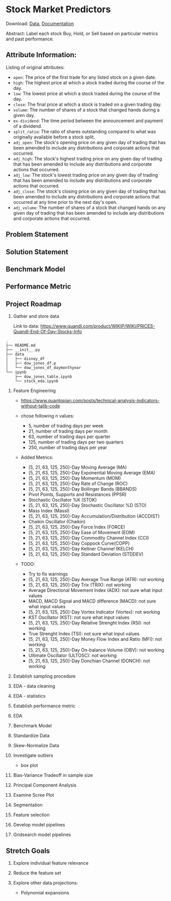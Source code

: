 # Stock Market Predictors
Download: [Data](https://www.quandl.com/product/WIKIP/WIKI/PRICES-Quandl-End-Of-Day-Stocks-Info), [Documentation](https://www.quandl.com/product/WIKIP/documentation/about)

Abstract: Label each stock Buy, Hold, or Sell based on particular metrics and past performance.

## Attribute Information:
Listing of original attributes: 
- `open`: The price of the first trade for any listed stock on a given date. 
- `high`: The highest price at which a stock traded during the course of the day. 
- `low`: The lowest price at which a stock traded during the course of the day.
- `close`: The final price at which a stock is traded on a given trading day.
- `volume`: The number of shares of a stock that changed hands during a given day.
- `ex-dividend`: The time period between the announcement and payment of a dividend.
- `split_ratio`: The ratio of shares outstanding compared to what was originally available before a stock split.
- `adj_open`: The stock's opening price on any given day of trading that has been amended to include any distributions and corporate actions that occurred.
- `adj_high`: The stock's highest trading price on any given day of trading that has been amended to include any distributions and corporate actions that occurred.
- `adj_low`: The stock's lowest trading price on any given day of trading that has been amended to include any distributions and corporate actions that occurred.
- `adj_close`: The stock's closing price on any given day of trading that has been amended to include any distributions and corporate actions that occurred at any time prior to the next day's open.
- `adj_volume`: The number of shares of a stock that changed hands on any given day of trading that has been amended to include any distributions and corporate actions that occurred.

## Problem Statement


## Solution Statement


## Benchmark Model


## Performance Metric


## Project Roadmap
1. Gather and store data

    Link to data: https://www.quandl.com/product/WIKIP/WIKI/PRICES-Quandl-End-Of-Day-Stocks-Info
    
```
.
├── README.md
├── __init__.py
├── data
│   ├── disney_df
│   ├── dow_jones_df.p
│   └── dow_jones_df_daymonthyear
└── ipynb
    ├── dow_jones_table.ipynb
    └── stock_eda.ipynb
```

1. Feature Engineering
    - https://www.quantopian.com/posts/technical-analysis-indicators-without-talib-code
    - chose following n values:
        - 5, number of trading days per week
        - 21, number of trading days per month
        - 63, number of trading days per quarter
        - 125, number of trading days per two quarters
        - 250, number of trading days per year
        
    - Added Metrics:
        - [5, 21, 63, 125, 250]-Day Moving Average (MA)
        - [5, 21, 63, 125, 250]-Day Exponential Moving Average (EMA)
        - [5, 21, 63, 125, 250]-Day Momentum (MOM)
        - [5, 21, 63, 125, 250]-Day Rate of Change (ROC)
        - [5, 21, 63, 125, 250]-Day Bollinger Bands (BBANDS)
        - Pivot Points, Supports and Resistances (PPSR)
        - Stochastic Oscillator %K (STOK)
        - [5, 21, 63, 125, 250]-Day Stochastic Oscillator %D (STO)
        - Mass Index (MassI)
        - [5, 21, 63, 125, 250]-Day Accumulation/Distribution (ACCDIST)
        - Chaikin Oscillator (Chaikin)
        - [5, 21, 63, 125, 250]-Day Force Index (FORCE)
        - [5, 21, 63, 125, 250]-Day Ease of Movement (EOM)
        - [5, 21, 63, 125, 250]-Day Commodity Channel Index (CCI)
        - [5, 21, 63, 125, 250]-Day Coppock Curve(COPP)
        - [5, 21, 63, 125, 250]-Day Keltner Channel (KELCH)
        - [5, 21, 63, 125, 250]-Day Standard Deviation (STDDEV)
        
        
    - TODO: 
        - Try to fix warnings
        - [5, 21, 63, 125, 250]-Day Average True Range (ATR): not working
        - [5, 21, 63, 125, 250]-Day Trix (TRIX): not working
        - Average Directional Movement Index (ADX): not sure what input values 
        - MACD, MACD Signal and MACD difference (MACD): not sure what input values
        - [5, 21, 63, 125, 250]-Day Vortex Indicator (Vortex): not working
        - KST Oscillator (KST): not sure what input values
        - [5, 21, 63, 125, 250]-Day Relative Strenght Index (RSI): not working
        - True Strenght Index (TSI): not sure what input values
        - [5, 21, 63, 125, 250]-Day Money Flow Index and Ratio (MFI): not working
        - [5, 21, 63, 125, 250]-Day On-balance Volume (OBV): not working
        - Ultimate Oscillator (ULTOSC): not working
        - [5, 21, 63, 125, 250]-Day Donchian Channel (DONCH): not working

1. Establish sampling procedure

1. EDA - data cleaning

1. EDA - statistics

1. Establish performance metric 

1. EDA

1. Benchmark Model

1. Standardize Data

1. Skew-Normalize Data

1. Investigate outliers
   - box plot
   
1. Bias-Variance Tradeoff in sample size

1. Principal Component Analysis

1. Examine Scree Plot

1. Segmentation

1. Feature selection

1. Develop model pipelines

1. Gridsearch model pipelines

## Stretch Goals
1. Explore individual feature relevance

1. Reduce the feature set

1. Explore other data projections:
   - Polynomial expansions